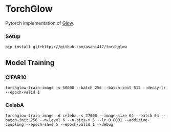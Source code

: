 # TorchGlow
Pytorch implementation of [Glow](https://d4mucfpksywv.cloudfront.net/research-covers/glow/paper/glow.pdf).

### Setup
```
pip install git+https://github.com/asahi417/torchglow 
```

## Model Training
### CIFAR10
```shell script
torchglow-train-image -s 50000 --batch 256 --batch-init 512 --decay-lr --epoch-valid 1 
```

### CelebA
```shell script
torchglow-train-image -d celeba -s 27000 --image-size 64 --batch 64 --batch-init 256 --n-level 6 --n-bits-x 5 --lr 0.0001 --additive-coupling --epoch-save 5 --epoch-valid 1 --debug
```
